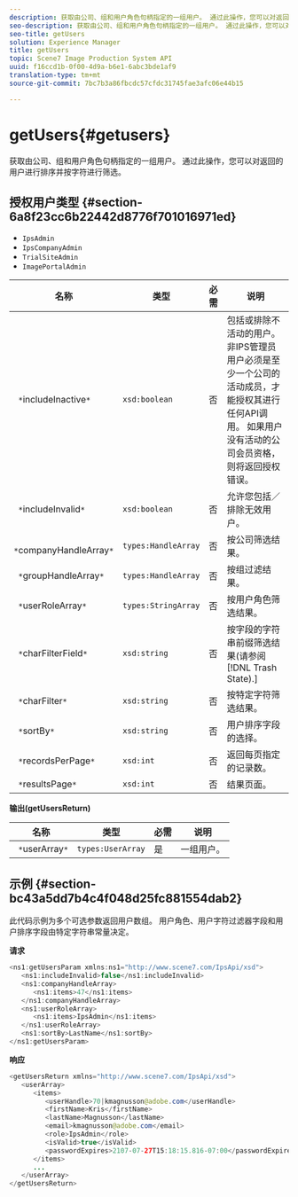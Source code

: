 ```yaml
---
description: 获取由公司、组和用户角色句柄指定的一组用户。 通过此操作，您可以对返回的用户进行排序并按字符进行筛选。
seo-description: 获取由公司、组和用户角色句柄指定的一组用户。 通过此操作，您可以对返回的用户进行排序并按字符进行筛选。
seo-title: getUsers
solution: Experience Manager
title: getUsers
topic: Scene7 Image Production System API
uuid: f16ccd1b-0f00-4d9a-b6e1-6abc3bde1af9
translation-type: tm+mt
source-git-commit: 7bc7b3a86fbcdc57cfdc31745fae3afc06e44b15

---
```



# getUsers{#getusers}

获取由公司、组和用户角色句柄指定的一组用户。 通过此操作，您可以对返回的用户进行排序并按字符进行筛选。

## 授权用户类型 {#section-6a8f23cc6b22442d8776f701016971ed}

* `IpsAdmin`
* `IpsCompanyAdmin`
* `TrialSiteAdmin`
* `ImagePortalAdmin`


| 名称 | 类型 | 必需 | 说明 |
|---|---|---|---|
| ` *`includeInactive`*` | `xsd:boolean` | 否 | 包括或排除不活动的用户。 非IPS管理员用户必须是至少一个公司的活动成员，才能授权其进行任何API调用。 如果用户没有活动的公司会员资格，则将返回授权错误。 |
| ` *`includeInvalid`*` | `xsd:boolean` | 否 | 允许您包括／排除无效用户。 |
| ` *`companyHandleArray`*` | `types:HandleArray` | 否 | 按公司筛选结果。 |
| ` *`groupHandleArray`*` | `types:HandleArray` | 否 | 按组过滤结果。 |
| ` *`userRoleArray`*` | `types:StringArray` | 否 | 按用户角色筛选结果。 |
| ` *`charFilterField`*` | `xsd:string` | 否 | 按字段的字符串前缀筛选结果(请参阅 [!DNL Trash State).] |
| ` *`charFilter`*` | `xsd:string` | 否 | 按特定字符筛选结果。 |
| ` *`sortBy`*` | `xsd:string` | 否 | 用户排序字段的选择。 |
| ` *`recordsPerPage`*` | `xsd:int` | 否 | 返回每页指定的记录数。 |
| ` *`resultsPage`*` | `xsd:int` | 否 | 结果页面。 |

**输出(getUsersReturn)**

| 名称 | 类型 | 必需 | 说明 |
|---|---|---|---|
| ` *`userArray`*` | `types:UserArray` | 是 | 一组用户。 |

## 示例 {#section-bc43a5dd7b4c4f048d25fc881554dab2}

此代码示例为多个可选参数返回用户数组。 用户角色、用户字符过滤器字段和用户排序字段由特定字符串常量决定。

**请求**

```java
<ns1:getUsersParam xmlns:ns1="http://www.scene7.com/IpsApi/xsd">
   <ns1:includeInvalid>false</ns1:includeInvalid>
   <ns1:companyHandleArray>
      <ns1:items>47</ns1:items>
   </ns1:companyHandleArray>
   <ns1:userRoleArray>
      <ns1:items>IpsAdmin</ns1:items>
   </ns1:userRoleArray>
   <ns1:sortBy>LastName</ns1:sortBy>
</ns1:getUsersParam>
```

**响应**

```java
<getUsersReturn xmlns="http://www.scene7.com/IpsApi/xsd">
   <userArray>
      <items>
         <userHandle>70|kmagnusson@adobe.com</userHandle>
         <firstName>Kris</firstName>
         <lastName>Magnusson</lastName>
         <email>kmagnusson@adobe.com</email>
         <role>IpsAdmin</role>
         <isValid>true</isValid>
         <passwordExpires>2107-07-27T15:18:15.816-07:00</passwordExpires>
      </items>
      ...
   </userArray>
</getUsersReturn>
```

